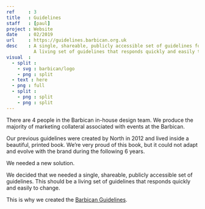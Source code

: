 ```yaml
---
ref     : 3
title   : Guidelines
staff   : [paul]
project : Website
date    : 02/2019
url     : https://guidelines.barbican.org.uk
desc    : A single, shareable, publicly accessible set of guidelines for the Barbican.
          A living set of guidelines that responds quickly and easily to change.
visual  :
  - split :
    - svg : barbican/logo
    - png : split
  - text : here
  - png : full
  - split :
    - png : split
    - png : split
---
```


There are 4 people in the Barbican in-house design team. We produce the majority of marketing collateral associated with events at the Barbican.

Our previous guidelines were created by North in 2012 and lived inside a beautiful, printed book. We’re very proud of this book, but it could not adapt and evolve with the brand during the following 6 years.

We needed a new solution.

We decided that we needed a single, shareable, publicly accessible set of guidelines. This should be a living set of guidelines that responds quickly and easily to change.

This is why we created the [Barbican Guidelines](https://guidelines.barbican.org.uk).
